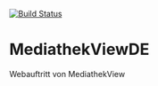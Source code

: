 [![Build Status](https://travis-ci.org/mediathekview/MediathekViewDE.svg?branch=master)](https://travis-ci.org/mediathekview/MediathekViewDE)

# MediathekViewDE
Webauftritt von MediathekView
